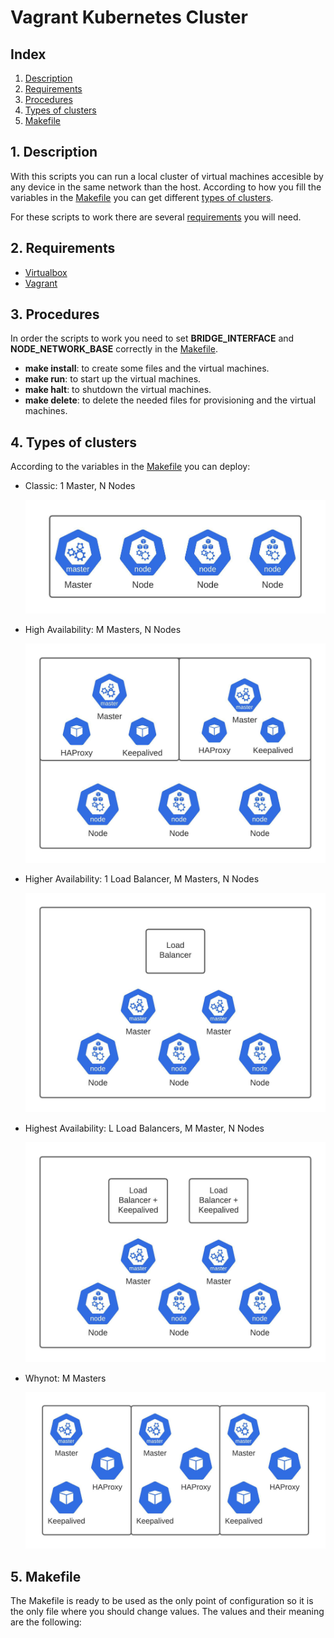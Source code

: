 <h1>Vagrant Kubernetes Cluster</h1>
<h2>Index</h2>
<ol>
    <li><a href=#description>Description</a></li>
    <li><a href=#requirements>Requirements</a></li>
    <li><a href=#procedures>Procedures</a></li>
    <li><a href=#clusters>Types of clusters</a></li>
    <li><a href=#makefile>Makefile</a></li>
</ol>
<h2 id="description">1. Description</h2>
<p>With this scripts you can run a local cluster of virtual machines accesible by any device in the same network than the host. According to how you fill the variables in the <a href=#makefile>Makefile</a> you can get different <a href=#types-of-clusters>types of clusters</a>.</p>
<p>For these scripts to work there are several <a href=#requirements>requirements</a> you will need.</p>
<h2 id="requirements">2. Requirements</h2>
<ul>
    <li><a href="https://www.virtualbox.org/">Virtualbox</a></li>
    <li><a href="https://www.vagrantup.com/">Vagrant</a></li>
</ul>
<h2 id="procedures">3. Procedures</h2>
<p>In order the scripts to work you need to set <b>BRIDGE_INTERFACE</b> and <b>NODE_NETWORK_BASE</b> correctly in the <a href=#makefile>Makefile</a>.</p>
<ul>
    <li><b>make install</b>: to create some files and the virtual machines.</li>
    <li><b>make run</b>: to start up the virtual machines.</li>
    <li><b>make halt</b>: to shutdown the virtual machines.</li>
    <li><b>make delete</b>: to delete the needed files for provisioning and the virtual machines.</li>
</ul>
<h2 id="clusters">4. Types of clusters</h2>
According to the variables in the <a href=#makefile>Makefile</a> you can deploy:
<ul>
    <li>
        <p>Classic: 1 Master, N Nodes</p>
        <img src="images/Classic.jpeg" width="500px"/>
    </li>
    <li>
        <p>High Availability: M Masters, N Nodes</p>
        <img src="images/HA.jpeg" width="500px"/>
    </li>
    <li>
        <p>Higher Availability: 1 Load Balancer, M Masters, N Nodes</p>
        <img src="images/HAER.jpeg" width="500px"/>
    </li>
    <li>
        <p>Highest Availability: L Load Balancers, M Master, N Nodes</p>
        <img src="images/HAEST.jpeg" width="500px"/>
    </li>
    <li>
        <p>Whynot: M Masters</p>
        <img src="images/why.jpeg" width="500px"/>
    </li>
</ul>
<h2 id="makefile">5. Makefile</h2>
<p>The Makefile is ready to be used as the only point of configuration so it is the only file where you should change values. The values and their meaning are the following:<p>
<ul>

</ul>